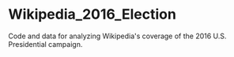 # Wikipedia_2016_Election
Code and data for analyzing Wikipedia's coverage of the 2016 U.S. Presidential campaign.
